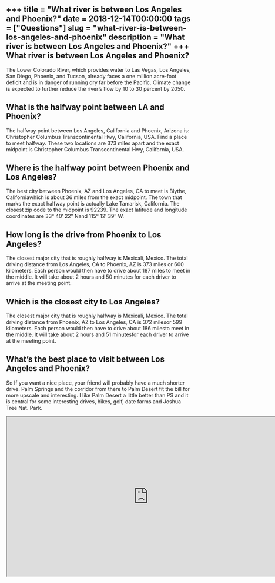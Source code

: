 +++
title = "What river is between Los Angeles and Phoenix?"
date = 2018-12-14T00:00:00
tags = ["Questions"]
slug = "what-river-is-between-los-angeles-and-phoenix"
description = "What river is between Los Angeles and Phoenix?"
+++
What river is between Los Angeles and Phoenix?
----------------------------------------------

The Lower Colorado River, which provides water to Las Vegas, Los Angeles, San Diego, Phoenix, and Tucson, already faces a one million acre-foot deficit and is in danger of running dry far before the Pacific. Climate change is expected to further reduce the river’s flow by 10 to 30 percent by 2050.

What is the halfway point between LA and Phoenix?
-------------------------------------------------

The halfway point between Los Angeles, California and Phoenix, Arizona is: Christopher Columbus Transcontinental Hwy, California, USA. Find a place to meet halfway. These two locations are 373 miles apart and the exact midpoint is Christopher Columbus Transcontinental Hwy, California, USA.

Where is the halfway point between Phoenix and Los Angeles?
-----------------------------------------------------------

The best city between Phoenix, AZ and Los Angeles, CA to meet is Blythe, Californiawhich is about 36 miles from the exact midpoint. The town that marks the exact halfway point is actually Lake Tamarisk, California. The closest zip code to the midpoint is 92239. The exact latitude and longitude coordinates are 33° 40′ 22″ Nand 115° 12′ 39″ W.

How long is the drive from Phoenix to Los Angeles?
--------------------------------------------------

The closest major city that is roughly halfway is Mexicali, Mexico. The total driving distance from Los Angeles, CA to Phoenix, AZ is 373 miles or 600 kilometers. Each person would then have to drive about 187 miles to meet in the middle. It will take about 2 hours and 50 minutes for each driver to arrive at the meeting point.

Which is the closest city to Los Angeles?
-----------------------------------------

The closest major city that is roughly halfway is Mexicali, Mexico. The total driving distance from Phoenix, AZ to Los Angeles, CA is 372 milesor 599 kilometers. Each person would then have to drive about 186 milesto meet in the middle. It will take about 2 hours and 51 minutesfor each driver to arrive at the meeting point.

What’s the best place to visit between Los Angeles and Phoenix?
---------------------------------------------------------------

So If you want a nice place, your friend will probably have a much shorter drive. Palm Springs and the corridor from there to Palm Desert fit the bill for more upscale and interesting. I like Palm Desert a little better than PS and it is central for some interesting drives, hikes, golf, date farms and Joshua Tree Nat. Park.

<iframe allow="accelerometer; autoplay; clipboard-write; encrypted-media; gyroscope; picture-in-picture" allowfullscreen="" class="__youtube_prefs__  epyt-is-override  no-lazyload" data-no-lazy="1" data-origheight="433" data-origwidth="770" data-skipgform_ajax_framebjll="" height="433" id="_ytid_35283" loading="lazy" src="https://www.youtube.com/embed/CxahbnUCZxY?enablejsapi=1&autoplay=0&cc_load_policy=0&cc_lang_pref=&iv_load_policy=1&loop=0&modestbranding=0&rel=1&fs=1&playsinline=0&autohide=2&theme=dark&color=red&controls=1&" title="YouTube player" width="770"></iframe>